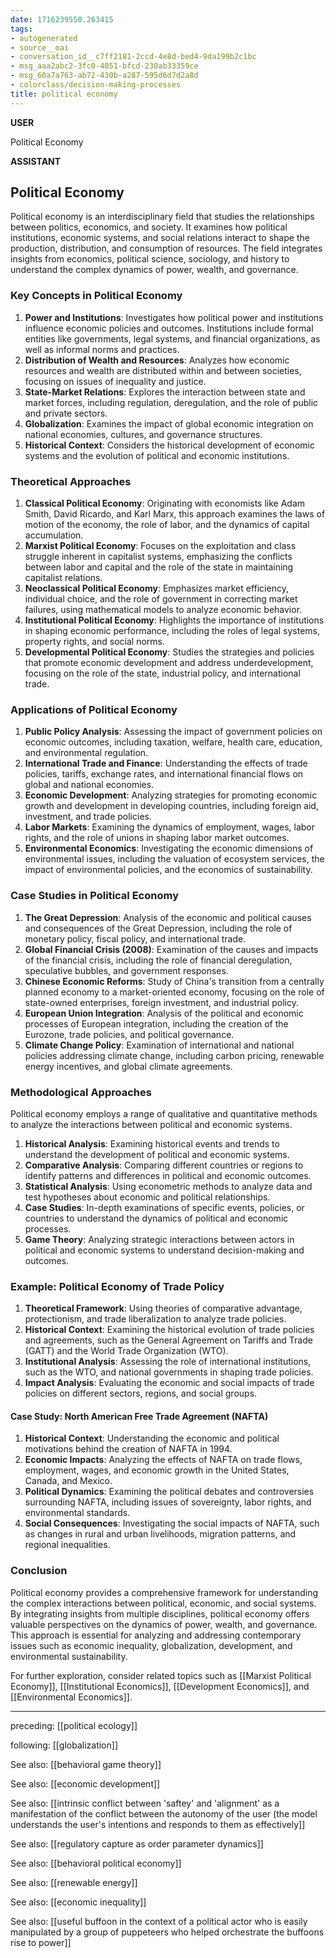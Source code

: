 ```yaml
---
date: 1716239550.263415
tags:
- autogenerated
- source__oai
- conversation_id__c7ff2181-2ccd-4e8d-bed4-9da199b2c1bc
- msg_aaa2abc2-3fc0-4051-bfcd-230ab33359ce
- msg_60a7a763-ab72-430b-a287-595d6d7d2a8d
- colorclass/decision-making-processes
title: political economy
---
```


**USER**

Political Economy


**ASSISTANT**

## Political Economy

Political economy is an interdisciplinary field that studies the relationships between politics, economics, and society. It examines how political institutions, economic systems, and social relations interact to shape the production, distribution, and consumption of resources. The field integrates insights from economics, political science, sociology, and history to understand the complex dynamics of power, wealth, and governance.

### Key Concepts in Political Economy

1. **Power and Institutions**: Investigates how political power and institutions influence economic policies and outcomes. Institutions include formal entities like governments, legal systems, and financial organizations, as well as informal norms and practices.
2. **Distribution of Wealth and Resources**: Analyzes how economic resources and wealth are distributed within and between societies, focusing on issues of inequality and justice.
3. **State-Market Relations**: Explores the interaction between state and market forces, including regulation, deregulation, and the role of public and private sectors.
4. **Globalization**: Examines the impact of global economic integration on national economies, cultures, and governance structures.
5. **Historical Context**: Considers the historical development of economic systems and the evolution of political and economic institutions.

### Theoretical Approaches

1. **Classical Political Economy**: Originating with economists like Adam Smith, David Ricardo, and Karl Marx, this approach examines the laws of motion of the economy, the role of labor, and the dynamics of capital accumulation.
2. **Marxist Political Economy**: Focuses on the exploitation and class struggle inherent in capitalist systems, emphasizing the conflicts between labor and capital and the role of the state in maintaining capitalist relations.
3. **Neoclassical Political Economy**: Emphasizes market efficiency, individual choice, and the role of government in correcting market failures, using mathematical models to analyze economic behavior.
4. **Institutional Political Economy**: Highlights the importance of institutions in shaping economic performance, including the roles of legal systems, property rights, and social norms.
5. **Developmental Political Economy**: Studies the strategies and policies that promote economic development and address underdevelopment, focusing on the role of the state, industrial policy, and international trade.

### Applications of Political Economy

1. **Public Policy Analysis**: Assessing the impact of government policies on economic outcomes, including taxation, welfare, health care, education, and environmental regulation.
2. **International Trade and Finance**: Understanding the effects of trade policies, tariffs, exchange rates, and international financial flows on global and national economies.
3. **Economic Development**: Analyzing strategies for promoting economic growth and development in developing countries, including foreign aid, investment, and trade policies.
4. **Labor Markets**: Examining the dynamics of employment, wages, labor rights, and the role of unions in shaping labor market outcomes.
5. **Environmental Economics**: Investigating the economic dimensions of environmental issues, including the valuation of ecosystem services, the impact of environmental policies, and the economics of sustainability.

### Case Studies in Political Economy

1. **The Great Depression**: Analysis of the economic and political causes and consequences of the Great Depression, including the role of monetary policy, fiscal policy, and international trade.
2. **Global Financial Crisis (2008)**: Examination of the causes and impacts of the financial crisis, including the role of financial deregulation, speculative bubbles, and government responses.
3. **Chinese Economic Reforms**: Study of China's transition from a centrally planned economy to a market-oriented economy, focusing on the role of state-owned enterprises, foreign investment, and industrial policy.
4. **European Union Integration**: Analysis of the political and economic processes of European integration, including the creation of the Eurozone, trade policies, and political governance.
5. **Climate Change Policy**: Examination of international and national policies addressing climate change, including carbon pricing, renewable energy incentives, and global climate agreements.

### Methodological Approaches

Political economy employs a range of qualitative and quantitative methods to analyze the interactions between political and economic systems.

1. **Historical Analysis**: Examining historical events and trends to understand the development of political and economic systems.
2. **Comparative Analysis**: Comparing different countries or regions to identify patterns and differences in political and economic outcomes.
3. **Statistical Analysis**: Using econometric methods to analyze data and test hypotheses about economic and political relationships.
4. **Case Studies**: In-depth examinations of specific events, policies, or countries to understand the dynamics of political and economic processes.
5. **Game Theory**: Analyzing strategic interactions between actors in political and economic systems to understand decision-making and outcomes.

### Example: Political Economy of Trade Policy

1. **Theoretical Framework**: Using theories of comparative advantage, protectionism, and trade liberalization to analyze trade policies.
2. **Historical Context**: Examining the historical evolution of trade policies and agreements, such as the General Agreement on Tariffs and Trade (GATT) and the World Trade Organization (WTO).
3. **Institutional Analysis**: Assessing the role of international institutions, such as the WTO, and national governments in shaping trade policies.
4. **Impact Analysis**: Evaluating the economic and social impacts of trade policies on different sectors, regions, and social groups.

#### Case Study: North American Free Trade Agreement (NAFTA)

1. **Historical Context**: Understanding the economic and political motivations behind the creation of NAFTA in 1994.
2. **Economic Impacts**: Analyzing the effects of NAFTA on trade flows, employment, wages, and economic growth in the United States, Canada, and Mexico.
3. **Political Dynamics**: Examining the political debates and controversies surrounding NAFTA, including issues of sovereignty, labor rights, and environmental standards.
4. **Social Consequences**: Investigating the social impacts of NAFTA, such as changes in rural and urban livelihoods, migration patterns, and regional inequalities.

### Conclusion

Political economy provides a comprehensive framework for understanding the complex interactions between political, economic, and social systems. By integrating insights from multiple disciplines, political economy offers valuable perspectives on the dynamics of power, wealth, and governance. This approach is essential for analyzing and addressing contemporary issues such as economic inequality, globalization, development, and environmental sustainability.

For further exploration, consider related topics such as [[Marxist Political Economy]], [[Institutional Economics]], [[Development Economics]], and [[Environmental Economics]].


---

preceding: [[political ecology]]  


following: [[globalization]]

See also: [[behavioral game theory]]


See also: [[economic development]]


See also: [[intrinsic conflict between 'saftey' and 'alignment' as a manifestation of the conflict between the autonomy of the user (the model understands the user's intentions and responds to them as effectively]]


See also: [[regulatory capture as order parameter dynamics]]


See also: [[behavioral political economy]]


See also: [[renewable energy]]


See also: [[economic inequality]]


See also: [[useful buffoon in the context of a political actor who is easily manipulated by a group of puppeteers who helped orchestrate the buffoons rise to power]]